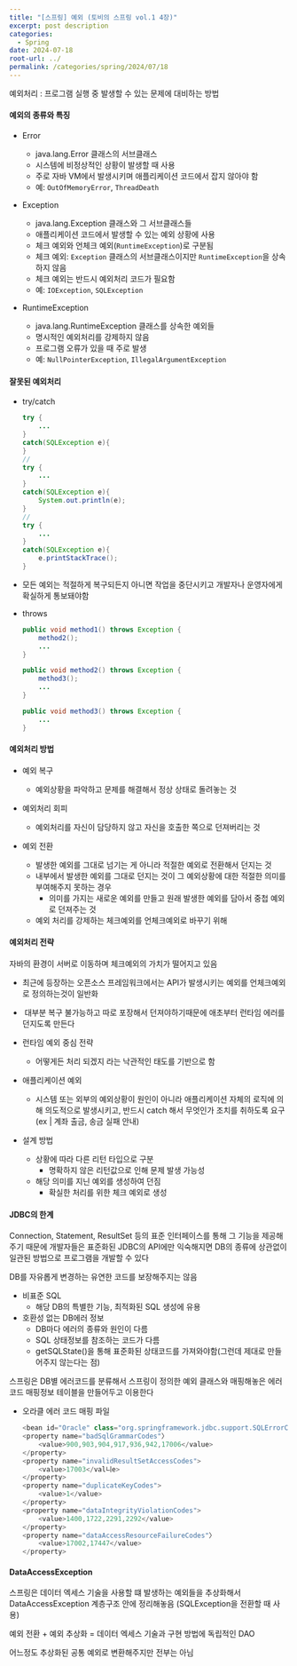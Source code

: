 ```yaml
---
title: "[스프링] 예외 (토비의 스프링 vol.1 4장)"
excerpt: post description
categories:
  - Spring
date: 2024-07-18
root-url: ../
permalink: /categories/spring/2024/07/18
---
```

예외처리 : 프로그램 실행 중 발생할 수 있는 문제에 대비하는 방법

#### 예외의 종류와 특징
- Error
	- java.lang.Error 클래스의 서브클래스
	- 시스템에 비정상적인 상황이 발생할 때 사용
	- 주로 자바 VM에서 발생시키며 애플리케이션 코드에서 잡지 않아야 함
	- 예: `OutOfMemoryError`, `ThreadDeath`

- Exception
	- java.lang.Exception 클래스와 그 서브클래스들
	- 애플리케이션 코드에서 발생할 수 있는 예외 상황에 사용
	- 체크 예외와 언체크 예외(`RuntimeException`)로 구분됨
	- 체크 예외: `Exception` 클래스의 서브클래스이지만 `RuntimeException`을 상속하지 않음
	- 체크 예외는 반드시 예외처리 코드가 필요함 
	- 예: `IOException`, `SQLException`

- RuntimeException
	- java.lang.RuntimeException 클래스를 상속한 예외들
	- 명시적인 예외처리를 강제하지 않음
	- 프로그램 오류가 있을 때 주로 발생
	- 예: `NullPointerException`, `IllegalArgumentException`


#### 잘못된 예외처리
- try/catch
    ```java
	try {
		... 
	}
	catch(SQLException e){
	}
	//
	try {
		... 
	}
	catch(SQLException e){
		System.out.println(e);
	}
	//
	try {
		... 
	}
	catch(SQLException e){
		e.printStackTrace();
	}
    ```  

- 모든 예외는 적절하게 복구되든지 아니면 작업을 중단시키고 개발자나 운영자에게 확실하게 통보돼야함

- throws
    ```java
	public void method1() throws Exception {
		method2();
		...
	}
	
	public void method2() throws Exception {
		method3();
		...
	}
	
	public void method3() throws Exception {
		...
	}
    ```  


#### 예외처리 방법
- 예외 복구
	- 예외상황을 파악하고 문제를 해결해서 정상 상태로 돌려놓는 것

- 예외처리 회피
	- 예외처리를 자신이 담당하지 않고 자신을 호출한 쪽으로 던져버리는 것

- 예외 전환
	- 발생한 예외를 그대로 넘기는 게 아니라 적절한 예외로 전환해서 던지는 것
	- 내부에서 발생한 예외를 그대로 던지는 것이 그 예외상황에 대한 적절한 의미를 부여해주지 못하는 경우
		- 의미를 가지는 새로운 예외를 만들고 원래 발생한 예외를 담아서 중첩 예외로 던져주는 것
	- 예외 처리를 강제하는 체크예외를 언체크예외로 바꾸기 위해


#### 예외처리 전략
자바의 환경이 서버로 이동하며 체크예외의 가치가 떨어지고 있음
- 최근에 등장하는 오픈소스 프레임워크에서는 API가 발생시키는 예외를 언체크예외로 정의하는것이 일반화
-  대부분 복구 불가능하고 따로 포장해서 던져야하기때문에 애초부터 런타임 에러를 던지도록 만든다

- 런타임 예외 중심 전략
	- 어떻게든 처리 되겠지 라는 낙관적인 태도를 기반으로 함

- 애플리케이션 예외
	- 시스템 또는 외부의 예외상황이 원인이 아니라 애플리케이션 자체의 로직에 의해 의도적으로 발생시키고, 반드시 catch 해서 무엇인가 조치를 취하도록 요구 (ex | 계좌 출금, 송금 실패 안내)
- 설계 방법
	- 상황에 따라 다른 리턴 타입으로 구분
		- 명확하지 않은 리턴값으로 인해 문제 발생 가능성
	- 해당 의미를 지닌 예외를 생성하여 던짐
		- 확실한 처리를 위한 체크 예외로 생성


#### JDBC의 한계
Connection, Statement, ResultSet 등의 표준 인터페이스를 통해 그 기능을 제공해주기 때문에 개발자들은 표준화된 JDBC의 API에만 익숙해지면 DB의 종류에 상관없이 일관된 방법으로 프로그램을 개발할 수 있다

DB를 자유롭게 변경하는 유연한 코드를 보장해주지는 않음
- 비표준 SQL
	- 해당 DB의 특별한 기능, 최적화된 SQL 생성에 유용
- 호환성 없는 DB에러 정보
	- DB마다 에러의 종류와 원인이 다름
	- SQL 상태정보를 참조하는 코드가 다름
	- getSQLState()을 통해 표준화된 상태코드를 가져와야함(그런데 제대로 만들어주지 않는다는 점)

스프링은 DB별 에러코드를 분류해서 스프링이 정의한 예외 클래스와 매핑해놓은 에러코드 매핑정보 테이블을 만들어두고 이용한다

- 오라클 에러 코드 매핑 파일
    ```java
	<bean id="Oracle" class="org.springframework.jdbc.support.SQLErrorCodes">
	<property name="badSqlGrammarCodes"〉
		<value>900,903,904,917,936,942,17006</value>
	</property> 
	<property name="invalidResultSetAccessCodes"> 
		<value>17003</val니e>
	</property>
	<property name="duplicateKeyCodes">
		<value>1</value>
	</property>
	<property name="dataIntegrityViolationCodes">
		<value>1400,1722,2291,2292</value>
	</property>
	<property name="dataAccessResourceFailureCodes"〉
		<value>17002,17447</value>
	</property>
    ```  


#### DataAccessException
스프링은 데이터 엑세스 기술을 사용할 떄 발생하는 예외들을 추상화해서 DataAccessException 계층구조 안에 정리해놓음
(SQLException을 전환할 때 사용)

예외 전환 + 예외 추상화 = 데이터 엑세스 기술과 구현 방법에 독립적인 DAO

어느정도 추상화된 공통 예외로 변환해주지만 전부는 아님
